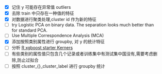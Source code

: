 - [x] 记住 y 可能存在异常值 outliers
- [x] 去除 train 中只存在一种值的特征
- [x] 对数据进行聚类处理,cluster id 作为新的特征
- [ ] try Logistic PCA on binary data. The separation looks much better than for standard PCA.
- [ ] Use Multiple Correspondence Analysis (MCA)
- [x] 添加按照类别属性进行 groupby, 对 y 的统计特征
- [ ] 分析 [R xgboost starter Kerners](https://www.kaggle.com/nigelcarpenter/simple-xgboost-starter)
- [ ] 有些类别的属性值只包含几个记录或者训练集中有测试集中国没有,需要考虑删除,防止过拟合
- [ ] 按照 cluster_{}_cluster_label 进行 groupby 统计
